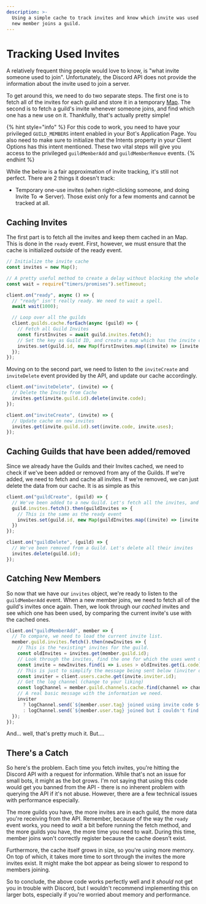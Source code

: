 ```yaml
---
description: >-
  Using a simple cache to track invites and know which invite was used when a
  new member joins a guild.
---
```


# Tracking Used Invites

A relatively frequent thing people would love to know, is "what invite someone used to join". Unfortunately, the Discord API does not provide the information about the invite used to join a server.

To get around this, we need to do two separate steps. The first one is to fetch all of the invites for each guild and store it in a temporary [Map](https://developer.mozilla.org/en-US/docs/Web/JavaScript/Reference/Global_Objects/Map). The second is to fetch a guild's invite whenever someone joins, and find which one has a new use on it. Thankfully, that's actually pretty simple!

{% hint style="info" %}
For this code to work, you need to have your privileged `GUILD_MEMBERS` intent enabled in your Bot's Application Page. You also need to make sure to initialize that the Intents property in your Client Options has this intent mentioned. These two vital steps will give you access to the privileged `guildMemberAdd` and `guildMemberRemove` events.
{% endhint %}

While the below is a fair approximation of invite tracking, it's still not perfect. There are 2 things it doesn't track:

* Temporary one-use invites \(when right-clicking someone, and doing Invite To =&gt; Server\). Those exist only for a few moments and cannot be tracked at all.

## Caching Invites

The first part is to fetch all the invites and keep them cached in an Map. This is done in the `ready` event. First, however, we must ensure that the cache is initialized _outside_ of the ready event.

```javascript
// Initialize the invite cache
const invites = new Map();

// A pretty useful method to create a delay without blocking the whole script.
const wait = require("timers/promises").setTimeout;

client.on("ready", async () => {
  // "ready" isn't really ready. We need to wait a spell.
  await wait(1000);

  // Loop over all the guilds
  client.guilds.cache.forEach(async (guild) => {
    // Fetch all Guild Invites
    const firstInvites = await guild.invites.fetch();
    // Set the key as Guild ID, and create a map which has the invite code, and the number of uses
    invites.set(guild.id, new Map(firstInvites.map((invite) => [invite.code, invite.uses])));
  });
});
```

Moving on to the second part, we need to listen to the `inviteCreate` and `inviteDelete` event provided by the API, and update our cache accordingly.

```javascript
client.on("inviteDelete", (invite) => {
  // Delete the Invite from Cache
  invites.get(invite.guild.id).delete(invite.code);
});

client.on("inviteCreate", (invite) => {
  // Update cache on new invites
  invites.get(invite.guild.id).set(invite.code, invite.uses);
});

```

## Caching Guilds that have been added/removed

Since we already have the Guilds and their Invites cached, we need to check if we've been added or removed from any of the Guilds. If we're added, we need to fetch and cache all invites. If we're removed, we can just delete the data from our cache. It is as simple as this

```javascript
client.on("guildCreate", (guild) => {
  // We've been added to a new Guild. Let's fetch all the invites, and save it to our cache
  guild.invites.fetch().then(guildInvites => {
    // This is the same as the ready event
    invites.set(guild.id, new Map(guildInvites.map((invite) => [invite.code, invite.uses])));
  })
});

client.on("guildDelete", (guild) => {
  // We've been removed from a Guild. Let's delete all their invites
  invites.delete(guild.id);
});
```

## Catching New Members

So now that we have our `invites` object, we're ready to listen to the `guildMemberAdd` event. When a new member joins, we need to fetch all of the guild's invites once again. Then, we look through our _cached_ invites and see which one has been used, by comparing the current invite's use with the cached ones.

```javascript
client.on("guildMemberAdd", member => {
  // To compare, we need to load the current invite list.
  member.guild.invites.fetch().then(newInvites => {
    // This is the *existing* invites for the guild.
    const oldInvites = invites.get(member.guild.id);
    // Look through the invites, find the one for which the uses went up.
    const invite = newInvites.find(i => i.uses > oldInvites.get(i.code));
    // This is just to simplify the message being sent below (inviter doesn't have a tag property)
    const inviter = client.users.cache.get(invite.inviter.id);
    // Get the log channel (change to your liking)
    const logChannel = member.guild.channels.cache.find(channel => channel.name === "join-logs");
    // A real basic message with the information we need. 
    inviter
      ? logChannel.send(`${member.user.tag} joined using invite code ${invite.code} from ${inviter.tag}. Invite was used ${invite.uses} times since its creation.`)
      : logChannel.send(`${member.user.tag} joined but I couldn't find through which invite.`);
  });
});
```

And... well, that's pretty much it. But....

## There's a Catch

So here's the problem. Each time you fetch invites, you're hitting the Discord API with a request for information. While that's not an issue for small bots, it might as the bot grows. I'm not saying that using this code would get you banned from the API - there is no inherent problem with querying the API if it's not abuse. However, there are a few technical issues with performance especially.

The more guilds you have, the more invites are in each guild, the more data you're receiving from the API. Remember, because of the way the `ready` event works, you need to _wait_ a bit before running the fetch method, and the more guilds you have, the more time you need to wait. During this time, member joins won't correctly register because the cache doesn't exist.

Furthermore, the cache itself grows in size, so you're using more memory. On top of which, it takes more time to sort through the invites the more invites exist. It might make the bot appear as being slower to respond to members joining.

So to conclude, the above code works perfectly well and it _should_ not get you in trouble with Discord, but I wouldn't recommend implementing this on larger bots, especially if you're worried about memory and performance.

